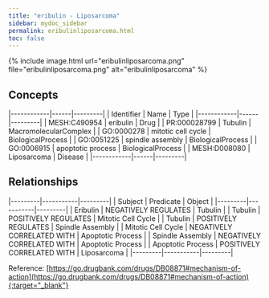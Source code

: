 ```yaml
---
title: "eribulin - Liposarcoma"
sidebar: mydoc_sidebar
permalink: eribulinliposarcoma.html
toc: false 
---
```


{% include image.html url="eribulinliposarcoma.png" file="eribulinliposarcoma.png" alt="eribulinliposarcoma" %}

## Concepts

|------------|------|---------|
| Identifier | Name | Type    |
|------------|------|---------|
| MESH:C490954 | eribulin | Drug |
| PR:000028799 | Tubulin | MacromolecularComplex |
| GO:0000278 | mitotic cell cycle | BiologicalProcess |
| GO:0051225 | spindle assembly | BiologicalProcess |
| GO:0006915 | apoptotic process | BiologicalProcess |
| MESH:D008080 | Liposarcoma | Disease |
|------------|------|---------|

## Relationships

|---------|-----------|---------|
| Subject | Predicate | Object  |
|---------|-----------|---------|
| Eribulin | NEGATIVELY REGULATES | Tubulin |
| Tubulin | POSITIVELY REGULATES | Mitotic Cell Cycle |
| Tubulin | POSITIVELY REGULATES | Spindle Assembly |
| Mitotic Cell Cycle | NEGATIVELY CORRELATED WITH | Apoptotic Process |
| Spindle Assembly | NEGATIVELY CORRELATED WITH | Apoptotic Process |
| Apoptotic Process | POSITIVELY CORRELATED WITH | Liposarcoma |
|---------|-----------|---------|

Reference: [https://go.drugbank.com/drugs/DB08871#mechanism-of-action](https://go.drugbank.com/drugs/DB08871#mechanism-of-action){:target="_blank"}